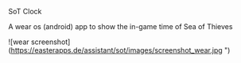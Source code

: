 SoT Clock

A wear os (android) app to show the in-game time of Sea of Thieves

![wear screenshot](https://easterapps.de/assistant/sot/images/screenshot_wear.jpg ")

